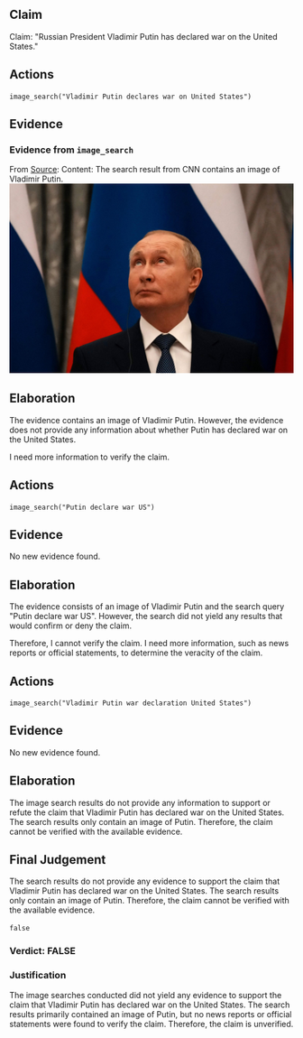 ## Claim
Claim: "Russian President Vladimir Putin has declared war on the United States."

## Actions
```
image_search("Vladimir Putin declares war on United States")
```

## Evidence
### Evidence from `image_search`
From [Source](https://www.cnn.com/2022/05/03/europe/russia-ukraine-declaration-of-war-intl-hnk-ml): 
Content: The search result from CNN contains an image of Vladimir Putin. ![image 7325](media/2025-08-29_23-31-1756510265-448829.jpg)


## Elaboration
The evidence contains an image of Vladimir Putin. However, the evidence does not provide any information about whether Putin has declared war on the United States.

I need more information to verify the claim.


## Actions
```
image_search("Putin declare war US")
```

## Evidence
No new evidence found.

## Elaboration
The evidence consists of an image of Vladimir Putin and the search query "Putin declare war US". However, the search did not yield any results that would confirm or deny the claim.

Therefore, I cannot verify the claim. I need more information, such as news reports or official statements, to determine the veracity of the claim.


## Actions
```
image_search("Vladimir Putin war declaration United States")
```

## Evidence
No new evidence found.

## Elaboration
The image search results do not provide any information to support or refute the claim that Vladimir Putin has declared war on the United States. The search results only contain an image of Putin. Therefore, the claim cannot be verified with the available evidence.


## Final Judgement
The search results do not provide any evidence to support the claim that Vladimir Putin has declared war on the United States. The search results only contain an image of Putin. Therefore, the claim cannot be verified with the available evidence.

`false`

### Verdict: FALSE

### Justification
The image searches conducted did not yield any evidence to support the claim that Vladimir Putin has declared war on the United States. The search results primarily contained an image of Putin, but no news reports or official statements were found to verify the claim. Therefore, the claim is unverified.
